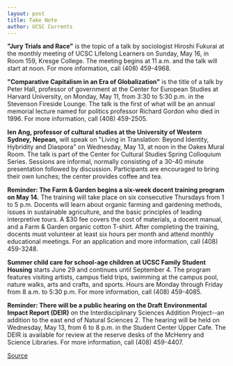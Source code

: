 ```yaml
---
layout: post
title: Take Note
author: UCSC Currents
---
```


**"Jury Trials and Race"** is the topic of a talk by sociologist Hiroshi Fukurai at the monthly meeting of UCSC Lifelong Learners on Sunday, May 16, in Room 159, Kresge College. The meeting begins at 11 a.m. and the talk will start at noon. For more information, call (408) 459-4968.

**"Comparative Capitalism in an Era of Globalization"** is the title of a talk by Peter Hall, professor of government at the Center for European Studies at Harvard University, on Monday, May 11, from 3:30 to 5:30 p.m. in the Stevenson Fireside Lounge. The talk is the first of what will be an annual memorial lecture named for politics professor Richard Gordon who died in 1996. For more information, call (408) 459-2505.

**Ien Ang, professor of cultural studies at the University of Western Sydney, Nepean,** will speak on "Living in Translation: Beyond Identity, Hybridity and Diaspora" on Wednesday, May 13, at noon in the Oakes Mural Room. The talk is part of the Center for Cultural Studies Spring Colloquium Series. Sessions are informal, normally consisting of a 30-40 minute presentation followed by discussion. Participants are encouraged to bring their own lunches; the center provides coffee and tea. 

**Reminder: The Farm & Garden begins a six-week docent training program on May 14.** The training will take place on six consecutive Thursdays from 1 to 5 p.m. Docents will learn about organic farming and gardening methods, issues in sustainable agriculture, and the basic principles of leading interpretive tours. A $30 fee covers the cost of materials, a docent manual, and a Farm & Garden organic cotton T-shirt. After completing the training, docents must volunteer at least six hours per month and attend monthly educational meetings. For an application and more information, call (408) 459-3248.

**Summer child care for school-age children at UCSC Family Student Housing** starts June 29 and continues until September 4. The program features visiting artists, campus field trips, swimming at the campus pool, nature walks, arts and crafts, and sports. Hours are Monday through Friday from 8 a.m. to 5:30 p.m. For more information, call (408) 459-4085.

**Reminder: There will be a public hearing on the Draft Environmental Impact Report (DEIR)** on the Interdisciplinary Sciences Addition Project--an addition to the east end of Natural Sciences 2. The hearing will be held on Wednesday, May 13, from 6 to 8 p.m. in the Student Center Upper Cafe. The DEIR is available for review at the reserve desks of the McHenry and Science Libraries. For more information, call (408) 459-4407.

[Source](http://www1.ucsc.edu/oncampus/currents/97-98/05-11/takenote.htm "Permalink to Take Note: 05-11-98")
